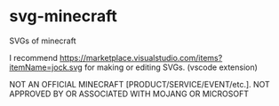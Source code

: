 # svg-minecraft
SVGs of minecraft

I recommend https://marketplace.visualstudio.com/items?itemName=jock.svg for making or editing SVGs. (vscode extension)



NOT AN OFFICIAL MINECRAFT [PRODUCT/SERVICE/EVENT/etc.]. NOT APPROVED BY OR ASSOCIATED WITH MOJANG OR MICROSOFT
